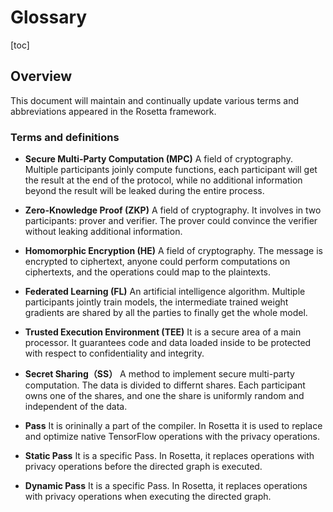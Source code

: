 # Glossary

[toc]

## Overview
This document will maintain and continually update various terms and abbreviations appeared in the Rosetta framework.

### Terms and definitions

- **Secure Multi-Party Computation (MPC)**
A field of cryptography. Multiple participants joinly compute functions, each participant will get the result at the end of the protocol, while no additional information beyond the result will be leaked during the entire process.

- **Zero-Knowledge Proof (ZKP)**
A field of cryptography. It involves in two participants: prover and verifier. The prover could convince the verifier without leaking additional information.

- **Homomorphic Encryption (HE)**
A field of cryptography. The message is encrypted to ciphertext, anyone could perform computations on ciphertexts, and the operations could map to the plaintexts.

- **Federated Learning (FL)**
An artificial intelligence algorithm. Multiple participants jointly train models, the intermediate trained weight gradients are shared by all the parties to finally get the whole model.

- **Trusted Execution Environment (TEE)**
It is a secure area of a main processor. It guarantees code and data loaded inside to be protected with respect to confidentiality and integrity.
- **Secret Sharing（SS）**
A method to implement secure multi-party computation. The data is divided to differnt shares. Each participant owns one of the shares, and one the share is uniformly random and independent of the data.

- **Pass**
It is orininally a part of the compiler. In Rosetta it is used to replace and optimize native TensorFlow operations with the privacy operations.

- **Static Pass**
It is a specific Pass. In Rosetta, it replaces operations with privacy operations before the directed graph is executed.

- **Dynamic Pass**
It is a specific Pass. In Rosetta, it replaces operations with privacy operations when executing the directed graph.